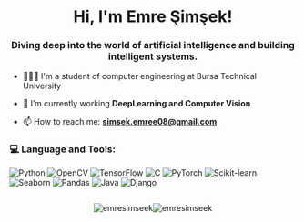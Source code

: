 <h1 align="center">Hi, I'm Emre Şimşek!</h1>
<h3 align="center">Diving deep into the world of artificial intelligence and building intelligent systems.</h3>

- 👨🏻‍💻 I'm a student of computer engineering at Bursa Technical University

- 🌱 I’m currently working **DeepLearning and Computer Vision**

- 📫 How to reach me: **simsek.emree08@gmail.com**

  

<h3 align="left">💻 Language and Tools:</h3>
<p align="left">
  <img src="https://img.shields.io/badge/Python-%2314354C.svg?style=for-the-badge&logo=python&logoColor=ffdd54" alt="Python"/> 
  <img src="https://img.shields.io/badge/OpenCV-%235C3EE8.svg?style=for-the-badge&logo=opencv&logoColor=white" alt="OpenCV"/> 
  <img src="https://img.shields.io/badge/TensorFlow-%23FF6F00.svg?style=for-the-badge&logo=tensorflow&logoColor=white" alt="TensorFlow"/>
  <img src="https://img.shields.io/badge/C-%2300599C.svg?style=for-the-badge&logo=c&logoColor=white" alt="C"/>
  <img src="https://img.shields.io/badge/PyTorch-%23EE4C2C.svg?style=for-the-badge&logo=pytorch&logoColor=white" alt="PyTorch"/>
  <img src="https://img.shields.io/badge/Scikit--Learn-%23F7931E.svg?style=for-the-badge&logo=scikit-learn&logoColor=white" alt="Scikit-learn"/> 
  <img src="https://img.shields.io/badge/Seaborn-%232E82B4.svg?style=for-the-badge&logo=seaborn&logoColor=white" alt="Seaborn"/> 
  <img src="https://img.shields.io/badge/Pandas-%23150458.svg?style=for-the-badge&logo=pandas&logoColor=white" alt="Pandas"/>
  <img src="https://img.shields.io/badge/Java-%23ED8B00.svg?style=for-the-badge&logo=openjdk&logoColor=white" alt="Java"/>
  <img src="https://img.shields.io/badge/Django-%23092E20.svg?style=for-the-badge&logo=django&logoColor=white" alt="Django"/> 
 
  
 
  
</p>



<div style="display: flex; justify-content: center;">
  <p>
    <img align="center" src="https://github-readme-stats.vercel.app/api/top-langs?username=emresimseek&show_icons=true&locale=en&layout=compact" alt="emresimseek" />
  </p>
  <p>
    <img align="center" src="https://github-readme-streak-stats.herokuapp.com/?user=emresimseek&theme=dark" alt="emresimseek" />
  </p>
</div>
